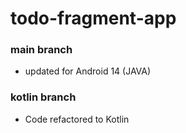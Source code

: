 # todo-fragment-app
### main branch
* updated for Android 14 (JAVA)
### kotlin branch
* Code refactored to Kotlin

